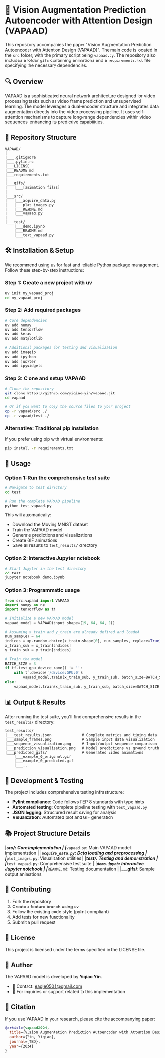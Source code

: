 # 🚀 Vision Augmentation Prediction Autoencoder with Attention Design (VAPAAD)

This repository accompanies the paper "Vision Augmentation Prediction Autoencoder with Attention Design (VAPAAD)". The main code is located in the `src` folder, with the primary script being `vapaad.py`. The repository also includes a folder `gifs` containing animations and a `requirements.txt` file specifying the necessary dependencies.

## 🔍 Overview

VAPAAD is a sophisticated neural network architecture designed for video processing tasks such as video frame prediction and unsupervised learning. The model leverages a dual-encoder structure and integrates data augmentation directly into the video processing pipeline. It uses self-attention mechanisms to capture long-range dependencies within video sequences, enhancing its predictive capabilities.

## 📁 Repository Structure

```
VAPAAD/
|
|___.gitignore
|___.pylintrc
|___LICENSE
|___README.md
|___requirements.txt
|
|___gifs/
|   |___[animation files]
|
|___src/
|   |___acquire_data.py
|   |___plot_images.py
|   |___README.md
|   |___vapaad.py
|
|___test/
    |___demo.ipynb
    |___README.md
    |___test_vapaad.py
```

## 🛠️ Installation & Setup

We recommend using [uv](https://docs.astral.sh/uv/) for fast and reliable Python package management. Follow these step-by-step instructions:

### Step 1: Create a new project with uv

```bash
uv init my_vapaad_proj
cd my_vapaad_proj
```

### Step 2: Add required packages

```bash
# Core dependencies
uv add numpy
uv add tensorflow
uv add keras
uv add matplotlib

# Additional packages for testing and visualization
uv add imageio
uv add ipython
uv add jupyter
uv add ipywidgets
```

### Step 3: Clone and setup VAPAAD

```bash
# Clone the repository
git clone https://github.com/yiqiao-yin/vapaad.git
cd vapaad

# Or if you want to copy the source files to your project
cp -r vapaad/src ./
cp -r vapaad/test ./
```

### Alternative: Traditional pip installation

If you prefer using pip with virtual environments:

```bash
pip install -r requirements.txt
```

## 🚀 Usage

### Option 1: Run the comprehensive test suite

```bash
# Navigate to test directory
cd test

# Run the complete VAPAAD pipeline
python test_vapaad.py
```

This will automatically:
- Download the Moving MNIST dataset
- Train the VAPAAD model
- Generate predictions and visualizations  
- Create GIF animations
- Save all results to `test_results/` directory

### Option 2: Interactive Jupyter notebook

```bash
# Start Jupyter in the test directory
cd test
jupyter notebook demo.ipynb
```

### Option 3: Programmatic usage

```python
from src.vapaad import VAPAAD
import numpy as np
import tensorflow as tf

# Initialize a new VAPAAD model
vapaad_model = VAPAAD(input_shape=(19, 64, 64, 1))

# Assuming x_train and y_train are already defined and loaded
num_samples = 64
indices = np.random.choice(x_train.shape[0], num_samples, replace=True)
x_train_sub = x_train[indices]
y_train_sub = y_train[indices]

# Train the model
BATCH_SIZE = 3
if tf.test.gpu_device_name() != '':
    with tf.device('/device:GPU:0'):
        vapaad_model.train(x_train_sub, y_train_sub, batch_size=BATCH_SIZE)
else:
    vapaad_model.train(x_train_sub, y_train_sub, batch_size=BATCH_SIZE)
```

## 📊 Output & Results

After running the test suite, you'll find comprehensive results in the `test_results/` directory:

```
test_results/
|___test_results.json              # Complete metrics and timing data
|___sample_frames.png              # Sample input data visualization
|___sequence_visualization.png     # Input/output sequence comparison  
|___prediction_visualization.png   # Model predictions vs ground truth
|___predicted_gifs/                # Generated video animations
    |___example_0_original.gif
    |___example_0_predicted.gif
    |___...
```

## 🔧 Development & Testing

The project includes comprehensive testing infrastructure:

- **Pylint compliance**: Code follows PEP 8 standards with type hints
- **Automated testing**: Complete pipeline testing with `test_vapaad.py`
- **JSON logging**: Structured result saving for analysis
- **Visualization**: Automated plot and GIF generation

## 📚 Project Structure Details

|___**src/**: Core implementation
|   |___`vapaad.py`: Main VAPAAD model implementation
|   |___`acquire_data.py`: Data loading and preprocessing
|   |___`plot_images.py`: Visualization utilities
|
|___**test/**: Testing and demonstration
|   |___`test_vapaad.py`: Comprehensive test suite
|   |___`demo.ipynb`: Interactive Jupyter notebook
|   |___`README.md`: Testing documentation
|
|___**gifs/**: Sample output animations

## 🤝 Contributing

1. Fork the repository
2. Create a feature branch using `uv`
3. Follow the existing code style (pylint compliant)
4. Add tests for new functionality
5. Submit a pull request

## 📄 License

This project is licensed under the terms specified in the LICENSE file.

## 👤 Author

The VAPAAD model is developed by **Yiqiao Yin**.
- 📧 Contact: eagle0504@gmail.com
- 🔗 For inquiries or support related to this implementation

## 🙏 Citation

If you use VAPAAD in your research, please cite the accompanying paper:

```bibtex
@article{vapaad2024,
  title={Vision Augmentation Prediction Autoencoder with Attention Design (VAPAAD)},
  author={Yin, Yiqiao},
  journal={TBD},
  year={2024}
}
```
